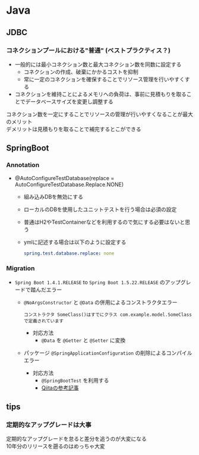 # Java

## JDBC

### コネクションプールにおける"普通" (ベストプラクティス？)

- 一般的には最小コネクション数と最大コネクション数を同数に設定する
    - コネクションの作成、破棄にかかるコストを抑制
    - 常に一定のコネクションを確保することでリソース管理を行いやすくする
- コネクションを維持ことによるメモリへの負荷は、事前に見積もりを取ることでデータベースサイズを変更し調整する

コネクション数を一定にすることでリソースの管理が行いやすくなることが最大のメリット<br>
デメリットは見積もりを取ることで補完するとこができる<br>

## SpringBoot

### Annotation 

- @AutoConfigureTestDatabase(replace = AutoConfigureTestDatabase.Replace.NONE)
  - 組み込みDBを無効にする
  - ローカルのDBを使用したユニットテストを行う場合は必須の設定
  - 普通はH2やTestContainerなどを利用するので気にする必要はないと思う
  - ymlに記述する場合は以下のように設定する

    ``` YAML
    spring.test.database.replace: none 
    ```

### Migration

- `Spring Boot 1.4.1.RELEASE` to `Spring Boot 1.5.22.RELEASE` のアップグレードで踏んだエラー

  - `@NoArgsConstructor` と `@Data` の併用によるコンストラクタエラー

      ```text
      コンストラクタ SomeClass()はすでにクラス com.example.model.SomeClassで定義されています
      ```

      - 対応方法
          - `@Data` を `@Getter` と `@Setter` に変換
  - パッケージ `@SpringApplicationConfiguration` の削除によるコンパイルエラー
      - 対応方法
          - `@SpringBootTest` を利用する
          - [Qiitaの参考記事](https://qiita.com/andna0410/items/2e48c5c522236a7b11aa#%E3%83%86%E3%82%B9%E3%83%88%E3%82%B3%E3%83%BC%E3%83%89%E3%81%AE%E3%82%B3%E3%83%B3%E3%83%91%E3%82%A4%E3%83%AB%E3%82%A8%E3%83%A9%E3%83%BC)

## tips

### 定期的なアップグレードは大事

定期的なアップグレードを怠ると差分を追うのが大変になる<br>
10年分のリリースを遡るのはめっちゃ大変<br>
